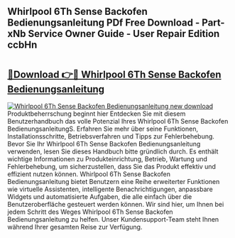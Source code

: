 ## Whirlpool 6Th Sense Backofen Bedienungsanleitung PDf Free Download - Part-xNb Service Owner Guide - User Repair Edition ccbHn

# <h2><a href="http://df1h03j.blite.top/?on=Whirlpool+6Th+Sense+Backofen+Bedienungsanleitung">🔗Download 👉🔴 Whirlpool 6Th Sense Backofen Bedienungsanleitung</a></h2>

[![Whirlpool 6Th Sense Backofen Bedienungsanleitung new download](https://i.imgur.com/lujVjoI.png)](http://df1h03j.blite.top/?on=Whirlpool+6Th+Sense+Backofen+Bedienungsanleitung)
Produktbeherrschung beginnt hier Entdecken Sie mit diesem Benutzerhandbuch das volle Potenzial Ihres Whirlpool 6Th Sense Backofen BedienungsanleitungS. Erfahren Sie mehr über seine Funktionen, Installationsschritte, Betriebsverfahren und Tipps zur Fehlerbehebung. Bevor Sie Ihr Whirlpool 6Th Sense Backofen Bedienungsanleitung verwenden, lesen Sie dieses Handbuch bitte gründlich durch. Es enthält wichtige Informationen zu Produkteinrichtung, Betrieb, Wartung und Fehlerbehebung, um sicherzustellen, dass Sie das Produkt effektiv und effizient nutzen können. Whirlpool 6Th Sense Backofen Bedienungsanleitung bietet Benutzern eine Reihe erweiterter Funktionen wie virtuelle Assistenten, intelligente Benachrichtigungen, anpassbare Widgets und automatisierte Aufgaben, die alle einfach über die Benutzeroberfläche gesteuert werden können. Wir sind hier, um Ihnen bei jedem Schritt des Weges Whirlpool 6Th Sense Backofen Bedienungsanleitung zu helfen. Unser Kundensupport-Team steht Ihnen während Ihrer gesamten Reise zur Verfügung.
